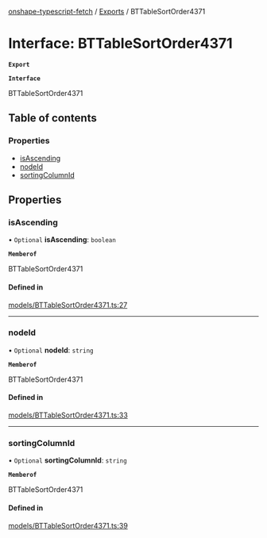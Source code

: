 [onshape-typescript-fetch](../README.md) / [Exports](../modules.md) / BTTableSortOrder4371

# Interface: BTTableSortOrder4371

**`Export`**

**`Interface`**

BTTableSortOrder4371

## Table of contents

### Properties

- [isAscending](BTTableSortOrder4371.md#isascending)
- [nodeId](BTTableSortOrder4371.md#nodeid)
- [sortingColumnId](BTTableSortOrder4371.md#sortingcolumnid)

## Properties

### isAscending

• `Optional` **isAscending**: `boolean`

**`Memberof`**

BTTableSortOrder4371

#### Defined in

[models/BTTableSortOrder4371.ts:27](https://github.com/toebes/onshape-typescript-fetch/blob/3e11ae1/models/BTTableSortOrder4371.ts#L27)

___

### nodeId

• `Optional` **nodeId**: `string`

**`Memberof`**

BTTableSortOrder4371

#### Defined in

[models/BTTableSortOrder4371.ts:33](https://github.com/toebes/onshape-typescript-fetch/blob/3e11ae1/models/BTTableSortOrder4371.ts#L33)

___

### sortingColumnId

• `Optional` **sortingColumnId**: `string`

**`Memberof`**

BTTableSortOrder4371

#### Defined in

[models/BTTableSortOrder4371.ts:39](https://github.com/toebes/onshape-typescript-fetch/blob/3e11ae1/models/BTTableSortOrder4371.ts#L39)
